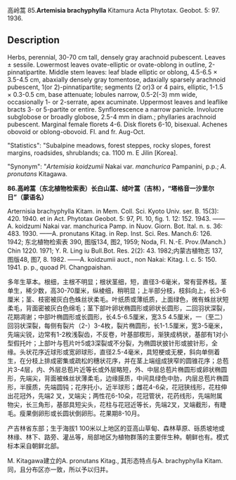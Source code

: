 高岭蒿
85.**Artemisia brachyphylla** Kitamura Acta Phytotax. Geobot. 5: 97. 1936.

## Description
Herbs, perennial, 30-70 cm tall, densely gray arachnoid pubescent. Leaves ± sessile. Lowermost leaves ovate-elliptic or ovate-oblong in outline, 2-pinnatipartite. Middle stem leaves: leaf blade elliptic or oblong, 4.5-6.5 × 3.5-4.5 cm, abaxially densely gray tomentose, adaxially sparsely arachnoid pubescent, 1(or 2)-pinnatipartite; segments (2 or)3 or 4 pairs, elliptic, 1-1.5 × 0.3-0.5 cm, base attenuate; lobules narrow, 0.5-2(-3) mm wide, occasionally 1- or 2-serrate, apex acuminate. Uppermost leaves and leaflike bracts 3- or 5-partite or entire. Synflorescence a narrow panicle. Involucre subglobose or broadly globose, 2.5-4 mm in diam.; phyllaries arachnoid pubescent. Marginal female florets 4-6. Disk florets 6-10, bisexual. Achenes obovoid or oblong-obovoid. Fl. and fr. Aug-Oct.

  "Statistics": "Subalpine meadows, forest steppes, rocky slopes, forest margins, roadsides, shrublands; ca. 1100 m. E Jilin [Korea].

  "Synonym": "*Artemisia koidzumii* Nakai var. *manchurica* Pampanini, p.p.; *A. pronutans* Kitagawa.

**86.高岭蒿（东北植物检索表）长白山蒿、绒叶蒿（吉林），“塔格音一沙里尔日”（蒙语名）**

Arternisia brachyphylla Kitam. in Mem. Coll. Sci. Kyoto Univ. ser. B. 15(3): 420. 1940. et in Act. Phytotax Geobot. 5: 97, Pl. 10, fig. 1. 12: 152. 1943. ——A. koidzumi Nakai var. manchurica Pamp. in Nuov. Giorn. Bot. Ital. n. s. 36: 483. 1930. ——A. pronutans Kitag. in Rep. Inst. Sci. Res. Manch.6: 126. 1942; 东北植物检索表 390, 图版134, 图2, 1959; Noda, Fl. N.-E. Prov.(Manch.) Chin 1220. 1971; Y. R. Ling iu Bull.Bot. Res. 2(2): 43. 1982;内蒙古植物志 137, 图版48, 图7, 8. 1982. ——A. koidzumii auct., non Nakai: Kitag. l. c. 5: 150. 1941. p. p., quoad Pl. Changpaishan.

多年生草本。根细，主根不明显；根状茎细，短，直径3-6毫米，常有营养枝。茎单生，稀少数，高30-70厘米，纵棱细，稍明显；上半部分枝，枝斜向上，长3-6厘米；茎、枝密被灰白色蛛丝状柔毛。叶纸质或薄纸质，上面绿色，微有蛛丝状短柔毛，背面密被灰白色绵毛；茎下部叶卵状椭圆形或卵状长圆形，二回羽状深裂，花期凋谢；中部叶椭圆形或长圆形，长4.5-6.5厘米，宽3.5 4.5厘米，一（至二）回羽状深裂，每侧有裂片（2-）3-4枚，裂片椭圆形，长1-1.5厘米，宽3-5毫米，先端尖锐，边常有1-2枚浅裂齿，不反卷，叶基部楔形，渐狭成柄状，基部有1对小型假托叶；上部叶与苞片叶5或3深裂或不分裂，为椭圆状披针形或披针形，全缘。头状花序近球形或宽卵球形，直径2.5-4毫米，具短梗或无梗，斜向单侧着生，在分枝上排成密集或疏松的穗状花序，并在茎上端组成狭窄的圆锥花序；总苞片3-4层，内、外层总苞片近等长或外层略短，外、中层总苞片椭圆形或卵状椭圆形，先端尖，背面被蛛丝状薄柔毛，边缘膜质，中间具绿色中肋，内层总苞片椭圆形，半膜质，先端圆钝；花序托小，近半球形；雌花4-6朵，花冠狭线形，花柱伸出花冠外，先端2 叉，叉端尖；两性花6-10朵，花冠管状，花药线形，先端附属物尖，长三角形，基部具短尖头，花柱与花冠近等长，先端2叉，叉端截形，有睫毛。瘦果倒卵形或长圆状倒卵形。花果期8-10月。

产吉林省东部；生于海拔1 100米以上地区的亚高山草甸、森林草原、砾质坡地或林缘、林下、路旁、灌丛等，局部地区为植物群落的主要伴生种。朝鲜也有。模式标本采自朝鲜北部。

M. Kitagawa建立的A. pronutans Kitag., 其形态特点与A. brachyphylla Kitam.同，且分布区亦一致，所以予以归并。

